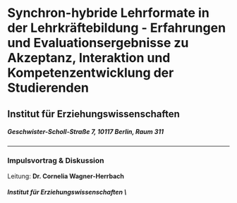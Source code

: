# Synchron-hybride Lehrformate in der Lehrkräftebildung - Erfahrungen und Evaluationsergebnisse zu Akzeptanz, Interaktion und Kompetenzentwicklung der Studierenden  
## Institut für Erziehungswissenschaften  
##### Geschwister-Scholl-Straße 7, 10117 Berlin, Raum 311 
--- 
### Impulsvortrag & Diskussion 
Leitung: 
**Dr. Cornelia Wagner-Herrbach**  
##### Institut für Erziehungswissenschaften \ 
